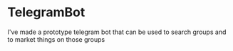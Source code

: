# TelegramBot
I've made a prototype telegram bot that can be used to search groups and to market things on those groups

